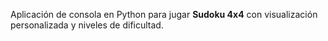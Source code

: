 Aplicación de consola en Python para jugar **Sudoku 4x4** con visualización personalizada y niveles de dificultad.
